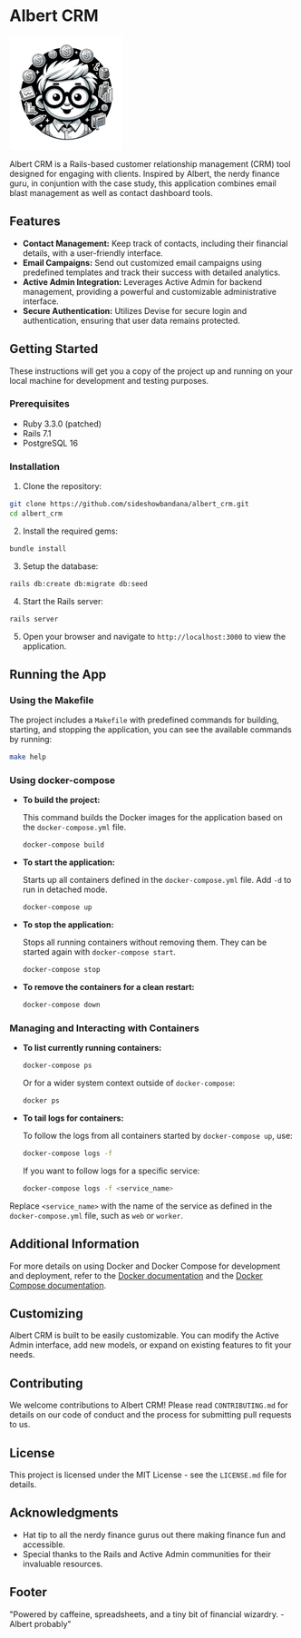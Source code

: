 # Albert CRM

![Albert](app/assets/images/albert.png)

Albert CRM is a Rails-based customer relationship management (CRM) tool designed for engaging with clients. Inspired by Albert, the nerdy finance guru, in conjuntion with the case study, this application combines email blast management as well as contact dashboard tools.

## Features

- **Contact Management:** Keep track of contacts, including their financial details, with a user-friendly interface.
- **Email Campaigns:** Send out customized email campaigns using predefined templates and track their success with detailed analytics.
- **Active Admin Integration:** Leverages Active Admin for backend management, providing a powerful and customizable administrative interface.
- **Secure Authentication:** Utilizes Devise for secure login and authentication, ensuring that user data remains protected.

## Getting Started

These instructions will get you a copy of the project up and running on your local machine for development and testing purposes.

### Prerequisites

- Ruby 3.3.0 (patched)
- Rails 7.1
- PostgreSQL 16

### Installation

1. Clone the repository:

```bash
git clone https://github.com/sideshowbandana/albert_crm.git
cd albert_crm
```

2. Install the required gems:

```bash
bundle install
```

3. Setup the database:

```bash
rails db:create db:migrate db:seed
```

4. Start the Rails server:

```bash
rails server
```

5. Open your browser and navigate to `http://localhost:3000` to view the application.


## Running the App

### Using the Makefile

The project includes a `Makefile` with predefined commands for building, starting, and stopping the application, you can see the available commands by running:
  ```bash
  make help
  ```


### Using docker-compose

- **To build the project:**

  This command builds the Docker images for the application based on the `docker-compose.yml` file.

  ```bash
  docker-compose build
  ```

- **To start the application:**

  Starts up all containers defined in the `docker-compose.yml` file. Add `-d` to run in detached mode.

  ```bash
  docker-compose up
  ```

- **To stop the application:**

  Stops all running containers without removing them. They can be started again with `docker-compose start`.

  ```bash
  docker-compose stop
  ```

- **To remove the containers for a clean restart:**

  ```bash
  docker-compose down
  ```

### Managing and Interacting with Containers

- **To list currently running containers:**

  ```bash
  docker-compose ps
  ```

  Or for a wider system context outside of `docker-compose`:

  ```bash
  docker ps
  ```

- **To tail logs for containers:**

  To follow the logs from all containers started by `docker-compose up`, use:

  ```bash
  docker-compose logs -f
  ```

  If you want to follow logs for a specific service:

  ```bash
  docker-compose logs -f <service_name>
  ```

Replace `<service_name>` with the name of the service as defined in the `docker-compose.yml` file, such as `web` or `worker`.

## Additional Information

For more details on using Docker and Docker Compose for development and deployment, refer to the [Docker documentation](https://docs.docker.com/) and the [Docker Compose documentation](https://docs.docker.com/compose/).

## Customizing

Albert CRM is built to be easily customizable. You can modify the Active Admin interface, add new models, or expand on existing features to fit your needs.

## Contributing

We welcome contributions to Albert CRM! Please read `CONTRIBUTING.md` for details on our code of conduct and the process for submitting pull requests to us.

## License

This project is licensed under the MIT License - see the `LICENSE.md` file for details.

## Acknowledgments

- Hat tip to all the nerdy finance gurus out there making finance fun and accessible.
- Special thanks to the Rails and Active Admin communities for their invaluable resources.

## Footer

"Powered by caffeine, spreadsheets, and a tiny bit of financial wizardry. - Albert probably"
